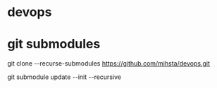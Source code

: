 # devops

# git submodules 
  git clone --recurse-submodules https://github.com/mihsta/devops.git
  
  git submodule update --init --recursive 
